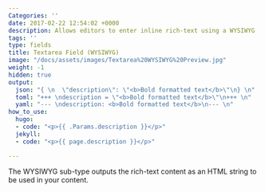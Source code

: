 ```yaml
---
Categories: ''
date: 2017-02-22 12:54:02 +0000
description: Allows editors to enter inline rich-text using a WYSIWYG
tags: ''
type: fields
title: Textarea Field (WYSIWYG)
image: "/docs/assets/images/Textarea%20WYSIWYG%20Preview.jpg"
weight: -1
hidden: true
output:
  json: "{ \n  \"description\": \"<b>Bold formatted text</b>\"\n} \n"
  toml: "+++ \ndescription = \"<b>Bold formatted text</b>\"\n+++ \n"
  yaml: "--- \ndescription: <b>Bold formatted text</b>\n--- \n"
how_to_use:
  hugo:
  - code: "<p>{{ .Params.description }}</p>"
  jekyll:
  - code: "<p>{{ page.description }}</p>"

---
```

The WYSIWYG sub-type outputs the rich-text content as an HTML string to be used in your content.

